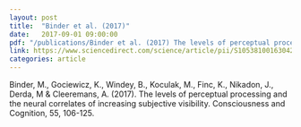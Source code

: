 ```yaml
---
layout: post
title:  "Binder et al. (2017)"
date:   2017-09-01 09:00:00
pdf: "/publications/Binder et al. (2017) The levels of perceptual processing and the neural correlates of increasing subjective visibility.pdf"
link: https://www.sciencedirect.com/science/article/pii/S105381001630424X
categories: article
---
```


Binder, M., Gociewicz, K., Windey, B., Koculak, M., Finc, K., Nikadon, J., Derda, M & Cleeremans, A. (2017). The levels of perceptual processing and the neural correlates of increasing subjective visibility. Consciousness and Cognition, 55, 106-125.

